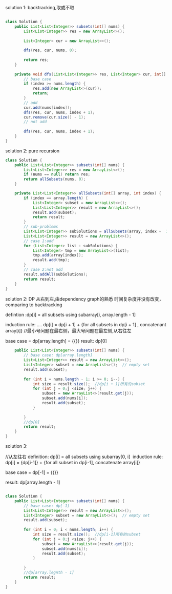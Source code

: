 


solution 1: backtracking,取或不取
```java

class Solution {
    public List<List<Integer>> subsets(int[] nums) {
        List<List<Integer>> res = new ArrayList<>();
        
        List<Integer> cur = new ArrayList<>();
        
        dfs(res, cur, nums, 0);
        
        return res;
    }
    
    private void dfs(List<List<Integer>> res, List<Integer> cur, int[] nums, int index) {
        // base case
        if (index >= nums.length) {
            res.add(new ArrayList<>(cur));
            return;
        }
        // add
        cur.add(nums[index]);
        dfs(res, cur, nums, index + 1);
        cur.remove(cur.size() - 1);
        // not add
        
        dfs(res, cur, nums, index + 1);
    }
}

```

solution 2: pure recursion

```java
class Solution {
    public List<List<Integer>> subsets(int[] nums) {
        List<List<Integer>> res = new ArrayList<>();
        if (nums == null) return res;
        return allSubsets(nums, 0);
    }

    private List<List<Integer>> allSubsets(int[] array, int index) {
        if (index == array.length) {
            List<Integer> subset = new ArrayList<>();
            List<List<Integer>> result = new ArrayList<>();
            result.add(subset);
            return result;
        }
        // sub-problems
        List<List<Integer>> subSolutions = allSubsets(array, index +  1);
        List<List<Integer>> result = new ArrayList<>();
        // case 1:add
        for (List<Integer> list : subSolutions) {
            List<Integer> tmp = new ArrayList<>(list);
            tmp.add(array[index]);
            result.add(tmp);
        }
        // case 2:not add
        result.addAll(subSolutions);
        return result;
    }
}

```


solution 2: DP  从右到左,由dependency graph的熟悉
时间复杂度并没有改变，comparing to backtracking


defintion :dp[i] = all subsets using subarray[i, array.length - 1]

induction rule: ....
    dp[i] = dp[i + 1] + {for all subsets in dp[i + 1] , concatenant array[i]}    //最小号问题在最右侧，最大号问题在最左侧,从右往左

base case  = dp[array.length] = {{}}
result: dp[0]

```java
    public List<List<Integer>> subsets(int[] nums) {
        // base case: dp[array.length]
        List<List<Integer>> result = new ArrayList<>();
        List<Integer> subset = new ArrayList<>();  // empty set
        result.add(subset);
        
        for (int i = nums.length - 1; i >= 0; i--) {
            int size = result.size();  //dp[i + 1]所有的subset
            for (int j = 0;j <size; j++) {
                subset = new ArrayList<>(result.get(j));
                subset.add(nums[i]);
                result.add(subset);                                     
            }
            
        }
        //dp[0]
        return result;  
    }     
}
```

solution 3: 

//从左往右
definition:‌ ‌dp[i]‌ ‌=‌ ‌all‌ ‌subsets‌ ‌using‌ ‌‌subarray[0,‌ ‌i]‌ ‌
induction‌ ‌rule:‌ ‌
    dp[i]‌ ‌=‌ ‌{dp[i-1]}‌ ‌+‌ ‌{for‌ ‌all‌ ‌subset‌ ‌in‌ ‌dp[i-1],‌ ‌concatenate‌ ‌array[i]}‌

base‌ ‌case‌ ‌=‌ ‌dp[-1]‌ ‌=‌ ‌{{}}‌ ‌

result:‌ ‌dp[array.length‌ ‌-‌ ‌1]‌ ‌

```java

class Solution {
    public List<List<Integer>> subsets(int[] nums) {
        // base case: dp[-1]
        List<List<Integer>> result = new ArrayList<>();
        List<Integer> subset = new ArrayList<>();  // empty set
        result.add(subset);
        
        for (int i = 0; i < nums.length; i++) {
            int size = result.size();  //dp[i-1]所有的subset
            for (int j = 0;j <size; j++) {
                subset = new ArrayList<>(result.get(j));
                subset.add(nums[i]);
                result.add(subset);                                     
            }
            
        }
        //dp[array.legnth - 1]
        return result;  
    }     
}
```